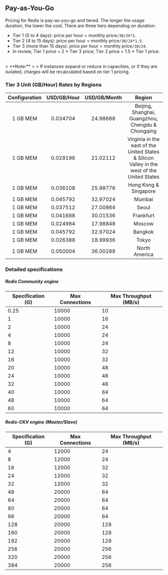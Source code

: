 ## Pay-as-You-Go
 Pricing for Redis is pay-as-you-go and tiered. The longer the usage duration, the lower the cost. There are three tiers depending on duration:<br>
 - Tier 1 (0 to 4 days): price per hour = monthly price`/30/24*2`.<br>
 - Tier 2 (4 to 15 days): price per hour = monthly price`/30/24*1.5`.<br>
 - Tier 3 (more than 15 days): price per hour = monthly price`/30/24`.<br>
 - In review, Tier 1 price = 2 * Tier 3 price; Tier 2 price = 1.5 * Tier 1 price.
 <br>
> **Note:** 
>
> If instances expand or reduce in capacities,  or if they are isolated, charges will be recalculated based on tier 1 pricing.

 ### Tier 3 Unit (GB/Hour) Rates by Regions
 
 | Configuration | USD/GB/Hour | USD/GB/Month | Region |
 |:--:|:--:|:--:|:--:|
 | 1 GB MEM |0.034704|24.98688| Beijing, Shanghai, Guangzhou, Chengdu & Chongqing |
 | 1 GB MEM |0.029196|21.02112| Virginia in the east of the United States & Silicon Valley in the west of the United States|
 | 1 GB MEM |0.036108|25.99776| Hong Kong & Singapore |
 | 1 GB MEM |0.045792|32.97024| Mumbai |
 | 1 GB MEM |0.037512|27.00864| Seoul |
 | 1 GB MEM |0.041688|30.01536| Frankfurt |
 | 1 GB MEM |0.024984|17.98848| Moscow |
 | 1 GB MEM |0.045792|32.97024| Bangkok |
 | 1 GB MEM |0.026388|18.99936| Tokyo |
 | 1 GB MEM |0.050004|36.00288| North America |

 ### Detailed specifications

 ##### Redis Community engine
 
 | Specification (G) | Max Connections | Max Throughput (MB/s) |
 | ---------- | ---------- | ------------------- | 
 | 0.25       | 10000       | 10                  |
 | 1          | 10000       | 16                  | 
 | 2          | 10000       | 24                  | 
 | 4          | 10000       | 24                  | 
 | 8          | 10000       | 24                  | 
 | 12         | 10000       | 32                  |
 | 16         | 10000       | 32                  | 
 | 20         | 10000       | 48                  | 
 | 24         | 10000       | 48                  | 
 | 32         | 10000       | 48                  | 
 | 40         | 10000       | 64                  | 
 | 48         | 10000       | 64                  | 
 | 60         | 10000       | 64                  | 

 ##### Redis-CKV engine (Master/Slave)
 
 | Specification (G) | Max Connections | Max Throughput (MB/s) |
 | ---------- | ---------- | ------------------- |
 | 4          | 12000       | 24                  | 
 | 8          | 12000       | 24                  |
 | 16         | 12000       | 32                  | 
 | 24         | 12000       | 32                  | 
 | 32         | 12000       | 32                  | 
 | 48         | 20000      | 64                  | 
 | 64         | 20000      | 64                  | 
 | 80         | 20000      | 64                  | 
 | 96         | 20000      | 64                  | 
 | 128        | 20000      | 128                 | 
 | 160        | 20000      | 128                 | 
 | 192        | 20000      | 128                 | 
 | 256        | 20000      | 256                 | 
 | 320        | 20000      | 256                 | 
 | 384        | 20000      | 256                 | 




